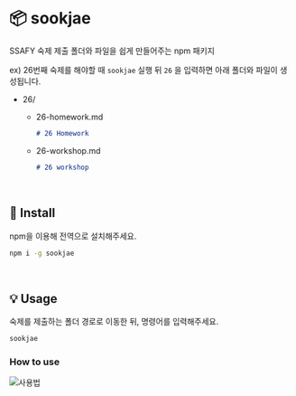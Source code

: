 # 📦 sookjae

SSAFY 숙제 제출 폴더와 파일을 쉽게 만들어주는 npm 패키지

ex) 26번째 숙제를 해야할 때 `sookjae` 실행 뒤 `26` 을 입력하면 아래 폴더와 파일이 생성됩니다.

* 26/

  * 26-homework.md

    ```markdown
    # 26 Homework
    ```

    

  * 26-workshop.md 

    ```markdown
    # 26 workshop
    ```



&nbsp;

## 🚀 Install

npm을 이용해 전역으로 설치해주세요.

```bash
npm i -g sookjae
```



&nbsp;

## 💡 Usage

숙제를 제출하는 폴더 경로로 이동한 뒤, 명령어를 입력해주세요.

```bash
sookjae
```



### How to use

![사용법](/Users/eunjeong/Developer/npm-projects/sookjae/assets/guide.gif)



